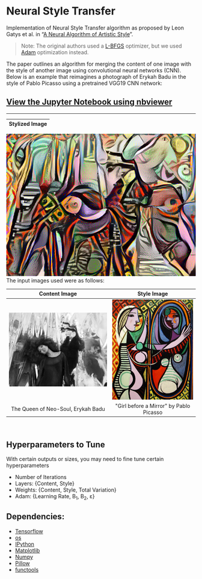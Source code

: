 # Neural Style Transfer

Implementation of Neural Style Transfer algorithm as proposed by Leon Gatys et al. in “[A Neural Algorithm of Artistic Style](https://arxiv.org/abs/1508.06576)”.

> Note: The original authors used a [L-BFGS](https://en.wikipedia.org/wiki/Limited-memory_BFGS) optimizer, but we used [Adam](https://arxiv.org/abs/1412.6980) optimization instead.

The paper outlines an algorithm for merging the content of one image with the style of another image using convolutional neural networks (CNN). Below is an example that reimagines a photograph of Erykah Badu in the style of Pablo Picasso using a pretrained VGG19 CNN network:


## [View the Jupyter Notebook using nbviewer](https://nbviewer.jupyter.org/github/Bashkeel/neural-style-transfer/blob/main/Neural%20Style%20Transfer.ipynb)

---

<center>

Stylized Image |
:----------------------------------------------------------:|
  <img src="/Images/stylized-image.png" />

</center>
The input images used were as follows:

Content Image              |  Style Image
:-------------------------:|:-------------------------:
![](/Images/content-image.png)  |  ![](Images/style-image.png)
The Queen of Neo-Soul, Erykah Badu | "Girl before a Mirror" by Pablo Picasso

<br>

## Hyperparameters to Tune
With certain outputs or sizes, you may need to fine tune certain hyperparameters

* Number of Iterations
* Layers: {Content, Style}
* Weights: {Content, Style, Total Variation}
* Adam: {Learning Rate, &Beta;<sub>1</sub>, &Beta;<sub>2</sub>, &epsilon;}   

## Dependencies:
* [Tensorflow](https://www.tensorflow.org/install)
* [os](https://docs.python.org/3/library/os.html)
* [IPython](https://ipython.org/install.html)
* [Matplotlib](https://matplotlib.org/3.3.2/users/installing.html)
* [Numpy](https://numpy.org/install/)
* [Pillow](https://pillow.readthedocs.io/en/stable/installation.html)
* [functools](https://docs.python.org/3/library/functools.html)
